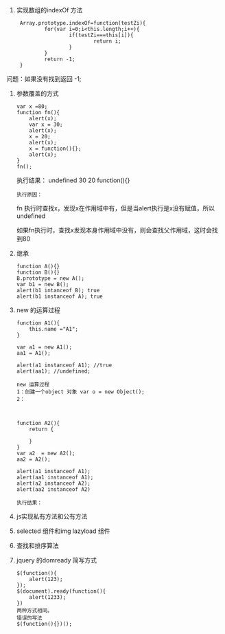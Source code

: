 1. 实现数组的indexOf 方法

        Array.prototype.indexOf=function(testZi){
                for(var i=0;i<this.length;i++){
                        if(testZi===this[i]){
                                return i;
                        }
                }
                return -1;
        }
        
       
 问题：如果没有找到返回 -1;


1.  参数覆盖的方式

	    var x =80;
	    function fn(){
	    	alert(x);
	    	var x = 30;
	    	alert(x);
	    	x = 20;
	    	alert(x);
	    	x = function(){};
	    	alert(x);
	    }
	    fn();
    
    执行结果： undefined 30 20 function(){}
    
        执行原因：
    
    fn 执行时查找x，发现x在作用域中有，但是当alert执行是x没有赋值，所以undefined
    
    如果fn执行时，查找x发现本身作用域中没有，则会查找父作用域，这时会找到80
    

1.  继承

	
		function A(){}
		function B(){} 
		B.prototype = new A();
		var b1 = new B();
		alert(b1 intanceof B); true
		alert(b1 instanceof A); true
		
		
1.  new 的运算过程

		function A1(){
			this.name ="A1";	
		}
		
		var a1 = new A1();
		aa1 = A1();
		
		alert(a1 instanceof A1); //true
		alert(aa1); //undefined;

		new 运算过程
		1：创建一个object 对象 var o = new Object();
		2：
		
		
		
		function A2(){
			return {
				
			}
		}
		var a2  = new A2();
		aa2 = A2();
		
		alert(a1 instanceof A1);
		alert(aa1 instanceof A1);
		alert(a2 instanceof A2);
		alert(aa2 instanceof A2)
		
		执行结果：
		
	
      
1.  js实现私有方法和公有方法


1.  selected 组件和img lazyload 组件


1.  查找和排序算法

	

1.  jquery 的domready 简写方式

        $(function(){
	        alert(123);
        });
        $(document).ready(function(){
        	alert(1233);
        })
        两种方式相同。
        错误的写法
        $(function(){})();
